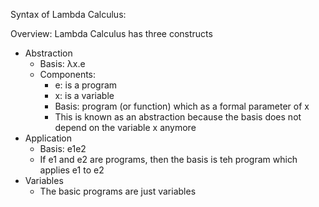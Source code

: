 Syntax of Lambda Calculus:

Overview:
Lambda Calculus has three constructs
- Abstraction
  - Basis: λx.e
  - Components:
    - e: is a program
    - x: is a variable
    - Basis: program (or function) which as a formal parameter of x
    - This is known as an abstraction because the basis does not depend on the variable x anymore 
- Application
  - Basis: e1e2
  - If e1 and e2 are programs, then the basis is teh program which applies e1 to e2
- Variables
  - The basic programs are just variables 
